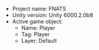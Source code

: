<!-- UNITY CODE ASSIST INSTRUCTIONS START -->
- Project name: FNATS
- Unity version: Unity 6000.2.0b8
- Active game object:
  - Name: Player
  - Tag: Player
  - Layer: Default
<!-- UNITY CODE ASSIST INSTRUCTIONS END -->